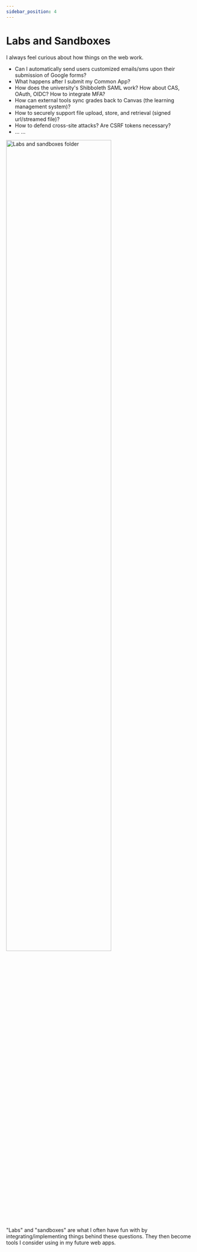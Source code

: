 ```yaml
---
sidebar_position: 4
---
```


# Labs and Sandboxes

I always feel curious about how things on the web work.

- Can I automatically send users customized emails/sms upon their submission of Google forms?
- What happens after I submit my Common App?
- How does the university's Shibboleth SAML work? How about CAS, OAuth, OIDC? How to integrate MFA?
- How can external tools sync grades back to Canvas (the learning management system)?
- How to securely support file upload, store, and retrieval (signed url/streamed file)?
- How to defend cross-site attacks? Are CSRF tokens necessary?
- ... ...

<p float="left">
  <img alt="Labs and sandboxes folder" src="https://portfolio-lukexli-com.s3.us-east-1.amazonaws.com/img/labssbs-overview.jpg" width="75%" />
</p>

"Labs" and "sandboxes" are what I often have fun with by integrating/implementing things behind these questions. They then become tools I consider using in my future web apps.

